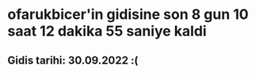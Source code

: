 # ofarukbicer'in gidisine son 8 gun 10 saat 12 dakika 55 saniye kaldi

## Gidis tarihi: 30.09.2022 :(